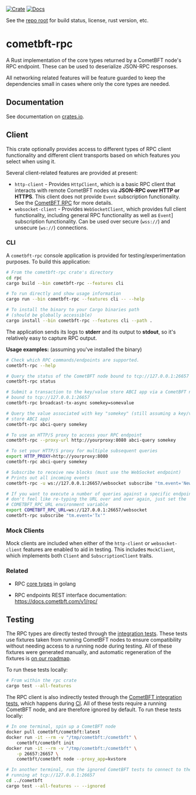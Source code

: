 [![Crate][crate-image]][crate-link]
[![Docs][docs-image]][docs-link]

See the [repo root] for build status, license, rust version, etc.

# cometbft-rpc

A Rust implementation of the core types returned by a CometBFT node's RPC 
endpoint. These can be used to deserialize JSON-RPC responses.

All networking related features will be feature guarded to keep the
dependencies small in cases where only the core types are needed.

## Documentation

See documentation on [crates.io][docs-link].

## Client

This crate optionally provides access to different types of RPC client
functionality and different client transports based on which features you
select when using it.

Several client-related features are provided at present:

* `http-client` - Provides `HttpClient`, which is a basic RPC client that
  interacts with remote CometBFT nodes via **JSON-RPC over HTTP or
  HTTPS**. This client does not provide `Event` subscription
  functionality. See the [CometBFT RPC] for more details.
* `websocket-client` - Provides `WebSocketClient`, which provides full
  client functionality, including general RPC functionality as well as
  `Event`] subscription functionality. Can be used over secure
  (`wss://`) and unsecure (`ws://`) connections.

### CLI

A `cometbft-rpc` console application is provided for testing/experimentation
purposes. To build this application:

```bash
# From the cometbft-rpc crate's directory
cd rpc
cargo build --bin cometbft-rpc --features cli

# To run directly and show usage information
cargo run --bin cometbft-rpc --features cli -- --help

# To install the binary to your Cargo binaries path
# (should be globally accessible)
cargo install --bin cometbft-rpc --features cli --path .
```

The application sends its logs to **stderr** and its output to **stdout**, so
it's relatively easy to capture RPC output.

**Usage examples:** (assuming you've installed the binary)

```bash
# Check which RPC commands/endpoints are supported.
cometbft-rpc --help

# Query the status of the CometBFT node bound to tcp://127.0.0.1:26657
cometbft-rpc status

# Submit a transaction to the key/value store ABCI app via a CometBFT node
# bound to tcp://127.0.0.1:26657
cometbft-rpc broadcast-tx-async somekey=somevalue

# Query the value associated with key "somekey" (still assuming a key/value
# store ABCI app)
cometbft-rpc abci-query somekey

# To use an HTTP/S proxy to access your RPC endpoint
cometbft-rpc --proxy-url http://yourproxy:8080 abci-query somekey

# To set your HTTP/S proxy for multiple subsequent queries
export HTTP_PROXY=http://yourproxy:8080
cometbft-rpc abci-query somekey

# Subscribe to receive new blocks (must use the WebSocket endpoint)
# Prints out all incoming events
cometbft-rpc -u ws://127.0.0.1:26657/websocket subscribe "tm.event='NewBlock'"

# If you want to execute a number of queries against a specific endpoint and
# don't feel like re-typing the URL over and over again, just set the
# COMETBFT_RPC_URL environment variable
export COMETBFT_RPC_URL=ws://127.0.0.1:26657/websocket
cometbft-rpc subscribe "tm.event='Tx'"
```

### Mock Clients

Mock clients are included when either of the `http-client` or
`websocket-client` features are enabled to aid in testing. This includes
`MockClient`, which implements both `Client` and `SubscriptionClient`
traits.

### Related

- RPC [core types] in golang
  
- RPC endpoints REST interface documentation:
  <https://docs.cometbft.com/v1/rpc/>

## Testing

The RPC types are directly tested through the [integration
tests](./tests/integration.rs). These tests use fixtures taken from running
CometBFT nodes to ensure compatibility without needing access to a running
node during testing. All of these fixtures were generated manually, and
automatic regeneration of the fixtures is [on our roadmap][autogen-fixtures].

To run these tests locally:

```bash
# From within the rpc crate
cargo test --all-features
```

The RPC client is also indirectly tested through the [CometBFT integration
tests](../cometbft/tests/integration.rs), which happens during
[CI](../.github/workflows/test.yml). All of these tests require a running
CometBFT node, and are therefore ignored by default. To run these tests
locally:

```bash
# In one terminal, spin up a CometBFT node
docker pull cometbft/cometbft:latest
docker run -it --rm -v "/tmp/cometbft:/cometbft" \
    cometbft/cometbft init
docker run -it --rm -v "/tmp/cometbft:/cometbft" \
    -p 26657:26657 \
    cometbft/cometbft node --proxy_app=kvstore

# In another terminal, run the ignored CometBFT tests to connect to the node
# running at tcp://127.0.0.1:26657
cd ../cometbft
cargo test --all-features -- --ignored
```

[//]: # (badges)

[crate-image]: https://img.shields.io/crates/v/cometbft-rpc.svg
[crate-link]: https://crates.io/crates/cometbft-rpc
[docs-image]: https://docs.rs/cometbft-rpc/badge.svg
[docs-link]: https://docs.rs/cometbft-rpc/

[//]: # (general links)

[repo root]: https://github.com/cometbft/cometbft-rs
[cometbft]: https://github.com/cometbft/cometbft
[core types]: https://github.com/cometbft/cometbft/blob/8b4a30fada85fccd8f0cb15009344f1cbd8de616/rpc/core/types/responses.go#L1
[cometbft.rs]: https://crates.io/crates/cometbft
[CometBFT RPC]: https://docs.cometbft.com/v1/rpc/
[`/subscribe` endpoint]: https://docs.cometbft.com/v1/rpc/#/Websocket/subscribe
[autogen-fixtures]: https://github.com/informalsystems/tendermint-rs/issues/612
